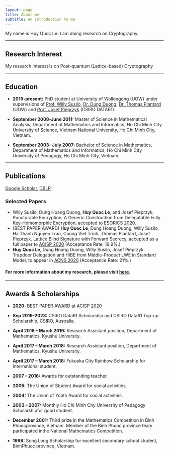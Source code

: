 ```yaml
---
layout: page
title: About me
subtitle: An introduction to me
---
```


My name is Huy Quoc Le. I am doing research on Cryptography.

---
## Research Interest
My research interest is on Post-quantum (Lattice-based) Cryptography

---
## Education
-  **2019-present:** PhD student at University of Wollongong (UOW) under supervisions of [Prof. Willy Susilo](https://documents.uow.edu.au/~wsusilo/), [Dr. Dung Duong](https://documents.uow.edu.au/~hduong/), [Dr. Thomas Plantard](https://ssl.informatics.uow.edu.au/MACAO/thomas_plantard.html) (UOW) and [Prof. Josef Pieprzyk](https://people.csiro.au/P/J/Josef-Pieprzyk) (CSIRO DATA61).

-  **September 2008-June 2011:** Master of Science in Mathematical Analysis, Department of Mathematics and Informatics, Ho Chi Minh City University of Science, Vietnam National University, Ho Chi Minh City, Vietnam. 

- **September 2003- July 2007:** Bachelor of Science in Mathematics, Department of Mathematics and Informatics, Ho Chi Minh City University of Pedagogy, Ho Chi Minh City, Vietnam.


---
## Publications
[Google Scholar](https://scholar.google.com/citations?user=RsBLTFYAAAAJ&hl=en), [DBLP](https://dblp.org/pers/l/Le:Huy_Quoc.html)

### Selected Papers
- Willy Susilo, Dung Hoang Duong, **Huy Quoc Le**, and Josef Pieprzyk.  Puncturable Encryption: A Generic Construction from Delegatable Fully Key-Homomorphic Encryption, accepted to [ESORICS 2020](https://www.surrey.ac.uk/esorics-2020).
- (BEST PAPER AWARD)  **Huy Quoc Le**, Dung Hoang Duong, Willy Susilo, Ha Thanh Nguyen Tran, Cuong Viet Trinh, Thomas Plantard, Josef Pieprzyk. Lattice Blind Signature with Forward Secrecy, accepted as a full paper to [ACISP 2020](http://nsclab.org/acisp2020/)  (Acceptance Rate: 19.9%.)
- **Huy Quoc Le**, Dung Hoang Duong, Willy Susilo, Josef Pieprzyk.  Trapdoor Delegation and HIBE from Middle-Product LWE in Standard Model,  to appear in [ACNS 2020](https://sites.google.com/di.uniroma1.it/ACNS2020) (Acceptance Rate: 21%.) 

#### For more information about my research, please visit [here](https://huyle84.github.io/research/).

---
## Awards & Scholarships
- **2020:** BEST PAPER AWARD at ACISP 2020

- **Sep 2019-2023:** CSIRO Data61 Scholarship and CSIRO Data61 Top-up Scholarship, CSIRO, Australia.

- **April 2018 – March 2019:** Research Assistant position, Department of Mathematics, Kyushu University.

- **April 2017 – March 2018:** Research Assistant position, Department of Mathematics, Kyushu University.

- **April 2017 – March 2018:** Fukuoka City Rainbow Scholarship for International student.

- **2007 – 2016:** Awards for outstanding teacher.

- **2005:** The Union of Student Award for social activities.

- **2004:** The Union of Youth Award for social activities.

- **2003 – 2007:** Monthly Ho Chi Minh City University of Pedagogy Scholarshipfor good student.

- **December 2001:** Third prize in the Mathematics Competition in Binh Phuocprovince, Vietnam. Member of the Binh Phuoc province team participated inthe National Mathematics Competition.

- **1998:** Song Long Scholarship for excellent secondary school student, BinhPhuoc province, Vietnam.




